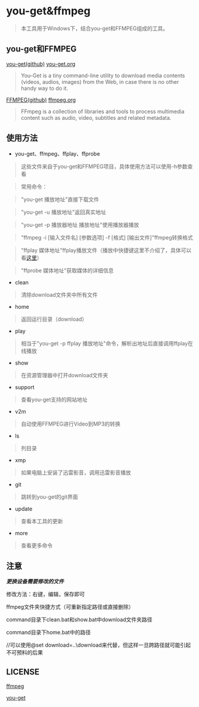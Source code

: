 # you-get&ffmpeg
> 本工具用于Windows下，结合you-get和FFMPEG组成的工具。

## you-get和FFMPEG
[you-get(github)](https://github.com/soimort/you-get) [you-get.org](https://you-get.org/)
>You-Get is a tiny command-line utility to download media contents (videos, audios, images) from the Web, in case there is no other handy way to do it.

[FFMPEG(github)](https://github.com/FFmpeg/FFmpeg) [ffmpeg.org](http://ffmpeg.org/)
>FFmpeg is a collection of libraries and tools to process multimedia content such as audio, video, subtitles and related metadata.

## 使用方法
* you-get、ffmpeg、ffplay、ffprobe

>这些文件来自于you-get和FFMPEG项目，具体使用方法可以使用-h参数查看

>常用命令：

>"you-get 播放地址"直接下载文件

>"you-get -u 播放地址"返回真实地址

>"you-get -p 播放器地址 播放地址"使用播放器播放

>"ffmpeg -i [输入文件名] [参数选项] -f [格式] [输出文件]"ffmpeg转换格式

>"ffplay 媒体地址"ffplay播放文件（播放中快捷键这里不介绍了，具体可以看[这里](http://www.tuicool.com/articles/jiyu6b)）

>"ffprobe 媒体地址"获取媒体的详细信息

* clean

>清除download文件夹中所有文件

* home

>返回运行目录（download）

* play

>相当于"you-get -p ffplay 播放地址"命令，解析出地址后直接调用ffplay在线播放

* show

>在资源管理器中打开download文件夹

* support

>查看you-get支持的网站地址

* v2m

>自动使用FFMPEG进行Video到MP3的转换

* ls

>列目录

* xmp

>如果电脑上安装了迅雷影音，调用迅雷影音播放

* git

>跳转到you-get的git界面

* update

>查看本工具的更新

* more

>查看更多命令

## 注意
***更换设备需要修改的文件***

修改方法：右键，编辑，保存即可

ffmpeg文件夹快捷方式（可重新指定路径或直接删除）

command目录下clean.bat和show.bat中download文件夹路径

command目录下home.bat中的路径

//可以使用@set download=..\download来代替，但这样一旦跨路径就可能引起不可预料的后果

## LICENSE
[ffmpeg](https://github.com/FFmpeg/FFmpeg#license)

[you-get](https://github.com/soimort/you-get/blob/develop/LICENSE.txt)
